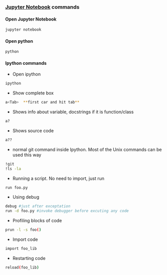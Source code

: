 ### [Jupyter Notebook](http://jupyter.org/) commands


#### Open Jupyter Notebook
````bash
jupyter notebook
````

#### Open python
````bash
python
````

#### Ipython commands
- Open ipython
````bash
ipython
````

-  Show complete box
````bash
a<Tab>  **first car and hit tab**
````

- Shows info about variable, docstrings if it is function/class
````bash
a?
````

- Shows source code
````bash
a??
````

- normal git command inside Ipython. Most of the Unix commands can be used this way
````bash
!git
!ls -la
````

- Running a script. No need to import, just run
````bash
run foo.py
````

- Using debug
````bash
debug #just after exceptation
run -d foo.py #invoke debugger before excuting any code
````

- Profiling blocks of code
````bash
prun -l -s foo()
````

- Import code
````bash
import foo_lib
````

- Restarting code
````bash
reload(foo_lib)
````